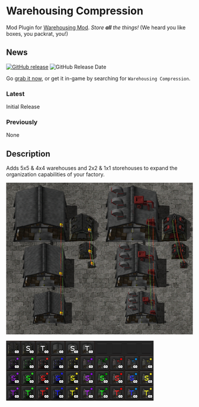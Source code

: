 # Warehousing Compression

Mod Plugin for [Warehousing Mod][warehousing-mod-portal-entry]. *Store **all** the things!* (We heard you like boxes, you packrat, you!)

## News

[![GitHub release][badge-latest-release]][github-latest-release]
![GitHub Release Date][badge-release-date]

Go [grab it now][warehousing-compression-mod-portal-entry], or get it in-game by searching for `Warehousing Compression`.

### Latest

Initial Release

### Previously

None

## Description

Adds 5x5 & 4x4 warehouses and 2x2 & 1x1 storehouses to expand the organization capabilities of your factory.

![Warehouses in a Factorio map][hero-image-1]

![Recipe Icons][hero-image-2]

  [hero-image-1]: https://raw.githubusercontent.com/JDOGG88/Warehouse-Compression/master/hero-image-1.jpg
  [hero-image-2]: https://raw.githubusercontent.com/JDOGG88/Warehouse-Compression/master/hero-image-2.jpg

  [badge-latest-release]: https://img.shields.io/github/release/JDOGG88/Warehousing-Compression.svg?label=current+version
  [badge-release-date]: https://img.shields.io/github/release-date/JDOGG88/Warehousing-Compression.svg?label=released

  [github-latest-release]: https://github.com/JDOGG88/Warehousing-Compression/releases/latest
  [issue-tracker]: https://github.com/JDOGG88/Warehousing-Compression/issues
  [warehousing-mod-portal-entry]: https://mods.factorio.com/mod/Warehousing
  [warehousing-compression-mod-portal-entry]: https://mods.factorio.com/mod/Warehousing-Compression
